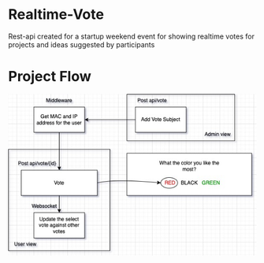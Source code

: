 # Realtime-Vote
Rest-api created for a startup weekend event for showing realtime votes for projects and ideas suggested by participants 

# Project Flow
![Screenshot](https://github.com/1saifj/Realtime-Vote/blob/main/swnrv.jpg)
